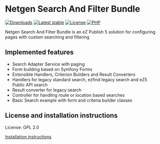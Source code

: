 Netgen Search And Filter Bundle
===============================

[![Downloads](https://img.shields.io/packagist/dt/netgen/searchandfilter-bundle.svg?style=flat-square)](https://packagist.org/packages/netgen/searchandfilter-bundle/stats)
[![Latest stable](https://img.shields.io/packagist/v/netgen/searchandfilter-bundle.svg?style=flat-square)](https://packagist.org/packages/netgen/searchandfilter-bundle)
[![License](https://img.shields.io/github/license/netgen/netgensearchandfilterbundle.svg?style=flat-square)](LICENSE)
[![PHP](https://img.shields.io/badge/php-%3E%3D%205.6-8892BF.svg?style=flat-square)](https://secure.php.net/)

Netgen Search And Filter Bundle is an eZ Publish 5 solution for configuring pages with custom searching and filtering


Implemented features
--------------------

* Search Adapter Service with paging
* Form building based on Symfony Forms
* Extensible Handlers, Criterion Builders and Result Converters
* Handlers for legacy standard search, ezfind legacy search and eZ5 Public API search
* Result converter for legacy search
* Controller for handling route or location based searches
* Basic Search example with form and criteria builder classes

License and installation instructions
-------------------------------------

License: GPL 2.0

[Installation instructions](Resources/doc/INSTALL.md)

